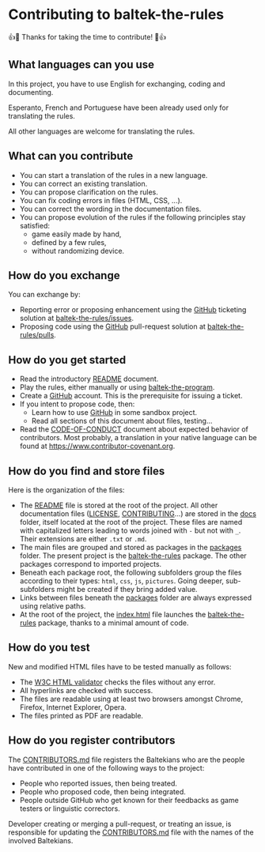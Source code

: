 # Contributing to baltek-the-rules 

👍🎉 Thanks for taking the time to contribute! 🎉👍 


## What languages can you use

In this project, you have to use  English for exchanging, coding and documenting. 

Esperanto, French and Portuguese have been already used only for translating the rules.

All other languages are welcome for translating the rules.

## What can you contribute

* You can start a translation of the rules in a new language.
* You can correct an existing translation.
* You can propose clarification on the rules.
* You can fix coding errors in files (HTML, CSS, ...).
* You can correct the wording in the documentation files.
* You can propose evolution of the rules if the following principles stay satisfied:
  * game easily made by hand,
  * defined by a few rules,
  * without randomizing device.

## How do you exchange

You can exchange by:

* Reporting error or proposing enhancement using the [GitHub](https://github.com) ticketing solution at [baltek-the-rules/issues](https://github.com/LucasBorboleta/baltek-the-rules/issues).
* Proposing code using the [GitHub](https://github.com) pull-request solution at [baltek-the-rules/pulls](https://github.com/LucasBorboleta/baltek-the-rules/pulls).

## How do you get started

* Read the introductory [README](../README.md) document.
* Play the rules, either manually or using [baltek-the-program](https://github.com/LucasBorboleta/baltek-the-program).
* Create a  [GitHub](https://github.com)  account. This is the prerequisite for issuing a ticket.
* If you intent to propose code, then:
  * Learn how to use  [GitHub](https://github.com) in some sandbox project.
  * Read all sections of this document about files, testing...
* Read the [CODE-OF-CONDUCT](./CODE-OF-CONDUCT.md) document about expected behavior of contributors. Most probably, a translation in your native language can be found at https://www.contributor-covenant.org.


## How do you find and store files

Here is the organization of the files:

* The [README](../README.md) file is stored at the root of the project. All other documentation files ([LICENSE](./LICENSE.md), [CONTRIBUTING](./CONTRIBUTING.md)...) are stored in the [docs](./.) folder, itself located at the root of the project. These files are named with capitalized letters leading to words joined with `-` but not with `_`. Their extensions are either `.txt` or `.md`.
* The main files are grouped and stored as packages in the [packages](../pacakges) folder. The present project is the [baltek-the-rules](../pacakges/baltek-the-rules) package. The other packages correspond to imported projects.
* Beneath each package root, the following subfolders group the files according to their types: `html`, `css`, `js`, `pictures`. Going deeper, sub-subfolders might be created if they bring added value.
* Links between files beneath the [packages](../pacakges) folder are always expressed using relative paths.
* At the root of the project, the [index.html](../index.html) file launches the [baltek-the-rules](../pacakges/baltek-the-rules) package, thanks to a minimal amount of code.

## How do you test

New and modified HTML files have to be tested manually as follows:

* The [W3C HTML validator](https://validator.w3.org) checks the files without any error.
* All hyperlinks are checked with success. 
* The files are  readable using at least two browsers amongst Chrome, Firefox, Internet Explorer, Opera.
* The files printed as PDF are readable.

## How do you register contributors

The [CONTRIBUTORS.md](./CONTRIBUTORS.md) file registers the Baltekians who are the people have contributed in one of the following ways to the project:

* People who reported issues, then being treated.
* People who proposed code, then being integrated.
* People outside GitHub who get known for their feedbacks as game testers or linguistic correctors.

Developer creating or merging a pull-request, or treating an issue, is responsible for updating the [CONTRIBUTORS.md](./CONTRIBUTORS.md) file with the names of the involved Baltekians.

